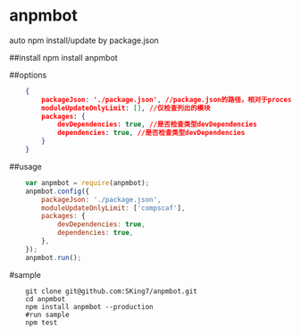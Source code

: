 # anpmbot
auto npm install/update by package.json

##install
   npm install anpmbot

##options
```json
    {
        packageJson: './package.json', //package.json的路径，相对于process.cwd()
        moduleUpdateOnlyLimit: [], //仅检查列出的模块
        packages: {
            devDependencies: true, //是否检查类型devDependencies
            dependencies: true, //是否检查类型devDependencies
        }
    }
```
##usage
```js
    var anpmbot = require(anpmbot);
    anpmbot.config({
        packageJson: './package.json',
        moduleUpdateOnlyLimit: ['compscaf'],
        packages: {
            devDependencies: true,
            dependencies: true,
        },
    });
    anpmbot.run();
```

#sample

```shell
    git clone git@github.com:SKing7/anpmbot.git
    cd anpmbot
    npm install anpmbot --production
    #run sample
    npm test
```
